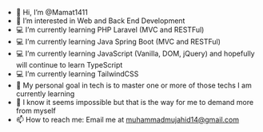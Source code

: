 - 👋 Hi, I’m @Mamat1411
- 👀 I’m interested in Web and Back End Development
- 💻 I’m currently learning PHP Laravel (MVC and RESTFul)
- 💻 I’m currently learning Java Spring Boot (MVC and RESTFul)
- 💻 I’m currently learning JavaScript (Vanilla, DOM, jQuery) and hopefully will continue to learn TypeScript
- 💻 I’m currently learning TailwindCSS
- 🎯 My personal goal in tech is to master one or more of those techs I am currently learning
- 💪 I know it seems impossible but that is the way for me to demand more from myself
- 📫 How to reach me: Email me at muhammadmujahid14@gmail.com

<!---
Mamat1411/Mamat1411 is a ✨ special ✨ repository because its `README.md` (this file) appears on your GitHub profile.
You can click the Preview link to take a look at your changes.
--->
